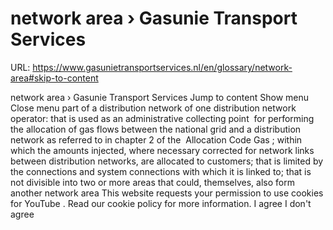 # network area › Gasunie Transport Services

URL: https://www.gasunietransportservices.nl/en/glossary/network-area#skip-to-content

network area › Gasunie Transport Services
Jump to content
Show menu
Close menu
part of a
distribution network
of one
distribution network
operator:
that is used as an administrative collecting point  for performing the allocation of
gas
flows between the
national grid
and a
distribution network
as referred to in chapter 2 of the  Allocation Code
Gas
;
within which the amounts injected, where necessary corrected for network links between
distribution
networks, are allocated to customers;
that is limited by the connections and
system
connections with which it is linked to;
that is not divisible into two or more areas that could, themselves, also form another network area
This website requests your permission to use cookies for
YouTube
. Read our
cookie policy
for more information.
I agree
I don't agree
